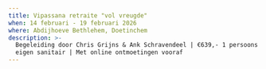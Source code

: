 ```yaml
---
title: Vipassana retraite "vol vreugde"
when: 14 februari - 19 februari 2026
where: Abdijhoeve Bethlehem, Doetinchem
description: >-
  Begeleiding door Chris Grijns & Ank Schravendeel | €639,- 1 persoons kamer met
  eigen sanitair | Met online ontmoetingen vooraf
---
```

